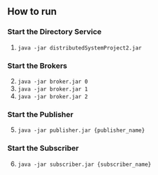 ## How to run

### Start the Directory Service
1. `java -jar distributedSystemProject2.jar`

### Start the Brokers
2. `java -jar broker.jar 0`
3. `java -jar broker.jar 1`
4. `java -jar broker.jar 2`

### Start the Publisher
5. `java -jar publisher.jar {publisher_name}`

### Start the Subscriber
6. `java -jar subscriber.jar {subscriber_name}`
